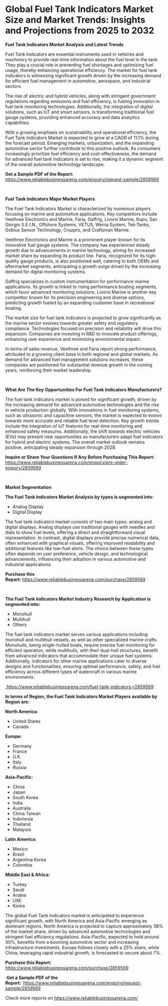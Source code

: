 <p><h1>Global Fuel Tank Indicators Market Size and Market Trends: Insights and Projections from 2025 to 2032</h1></p><p><strong>Fuel Tank Indicators Market Analysis and Latest Trends</strong></p>
<p><p>Fuel Tank Indicators are essential instruments used in vehicles and machinery to provide real-time information about the fuel level in the tank. They play a crucial role in preventing fuel shortages and optimizing fuel usage, thereby enhancing operational efficiency. The market for fuel tank indicators is witnessing significant growth driven by the increasing demand for efficient fuel management in automotive, aerospace, and industrial sectors.</p><p>The rise of electric and hybrid vehicles, along with stringent government regulations regarding emissions and fuel efficiency, is fueling innovation in fuel tank monitoring technologies. Additionally, the integration of digital solutions, such as IoT and smart sensors, is transforming traditional fuel gauge systems, providing enhanced accuracy and data analytics capabilities.</p><p>With a growing emphasis on sustainability and operational efficiency, the Fuel Tank Indicators Market is expected to grow at a CAGR of 11.1% during the forecast period. Emerging markets, urbanization, and the expanding automotive sector further contribute to this positive outlook. As consumers increasingly prioritize fuel efficiency and cost-effectiveness, the demand for advanced fuel tank indicators is set to rise, making it a dynamic segment of the overall automotive technology landscape.</p></p>
<p><strong>Get a Sample PDF of the Report:&nbsp;</strong> <a href="https://www.reliablebusinessarena.com/enquiry/request-sample/2859569?utm_campaign=2746&utm_medium=2&utm_source=Github&utm_content=ia&utm_term=12032025&utm_id=fuel-tank-indicators">https://www.reliablebusinessarena.com/enquiry/request-sample/2859569</a></p>
<p>&nbsp;</p>
<p><strong>Fuel Tank Indicators Major Market Players</strong></p>
<p><p>The Fuel Tank Indicators Market is characterized by numerous players focusing on marine and automotive applications. Key competitors include Veethree Electronics and Marine, Faria, Gaffrig, Livorsi Marine, Kupo, San Giorgio S.E.I.N., Offshore Systems, VETUS, Wema System, Tek-Tanks, Gobius Sensor Technology, Cruzpro, and Craftsman Marine.</p><p>Veethree Electronics and Marine is a prominent player known for its innovative fuel gauge systems. The company has experienced steady growth due to advancements in marine technology, aiming for increased market share by expanding its product line. Faria, recognized for its high-quality gauge products, is also positioned well, catering to both OEMs and aftermarket segments, anticipating a growth surge driven by the increasing demand for digital monitoring systems.</p><p>Gaffrig specializes in custom instrumentation for performance marine applications. Its growth is linked to rising performance boating segments, which favor advanced monitoring solutions. Livorsi Marine is another key competitor known for its precision engineering and diverse options, predicting growth fueled by an expanding customer base in recreational boating.</p><p>The market size for fuel tank indicators is projected to grow significantly as the marine sector evolves towards greater safety and regulatory compliance. Technologies focused on precision and reliability will drive this expansion. Companies are investing in R&D to innovate product offerings, enhancing user experience and minimizing environmental impact.</p><p>In terms of sales revenue, Veethree and Faria report strong performance, attributed to a growing client base in both regional and global markets. As demand for advanced fuel management solutions increases, these companies are positioned for substantial revenue growth in the coming years, reinforcing their market leadership.</p></p>
<p>&nbsp;</p>
<p><strong>What Are The Key Opportunities For Fuel Tank Indicators Manufacturers?</strong></p>
<p><p>The fuel tank indicators market is poised for significant growth, driven by the increasing demand for advanced automotive technologies and the rise in vehicle production globally. With innovations in fuel monitoring systems, such as ultrasonic and capacitive sensors, the market is expected to evolve towards more accurate and reliable fuel level detection. Key growth trends include the integration of IoT features for real-time monitoring and enhanced safety measures. Additionally, the shift towards electric vehicles (EVs) may present new opportunities as manufacturers adapt fuel indicators for hybrid and electric systems. The overall market outlook remains positive, anticipating steady expansion through 2028.</p></p>
<p><strong>Inquire or Share Your Questions If Any Before Purchasing This Report:</strong> <a href="https://www.reliablebusinessarena.com/enquiry/pre-order-enquiry/2859569?utm_campaign=2746&utm_medium=2&utm_source=Github&utm_content=ia&utm_term=12032025&utm_id=fuel-tank-indicators">https://www.reliablebusinessarena.com/enquiry/pre-order-enquiry/2859569</a></p>
<p>&nbsp;</p>
<p><strong>Market Segmentation</strong></p>
<p><strong>The Fuel Tank Indicators Market Analysis by types is segmented into:</strong></p>
<p><ul><li>Analog Display</li><li>Digital Display</li></ul></p>
<p><p>The fuel tank indicators market consists of two main types: analog and digital displays. Analog displays use traditional gauges with needles and dials to show fuel levels, offering a direct and straightforward visual representation. In contrast, digital displays provide precise numerical data, often enhanced with graphical visuals, offering improved readability and additional features like low-fuel alerts. The choice between these types often depends on user preference, vehicle design, and technological advancements, influencing their adoption in various automotive and industrial applications.</p></p>
<p><strong>Purchase this Report:&nbsp;</strong><a href="https://www.reliablebusinessarena.com/purchase/2859569?utm_campaign=2746&utm_medium=2&utm_source=Github&utm_content=ia&utm_term=12032025&utm_id=fuel-tank-indicators">https://www.reliablebusinessarena.com/purchase/2859569</a></p>
<p>&nbsp;</p>
<p><strong>The Fuel Tank Indicators Market Industry Research by Application is segmented into:</strong></p>
<p><ul><li>Monohull</li><li>Multihull</li><li>Others</li></ul></p>
<p><p>The fuel tank indicators market serves various applications including monohull and multihull vessels, as well as other specialized marine crafts. Monohulls, being single-hulled boats, require precise fuel monitoring for efficient operation, while multihulls, with their dual-hull structures, benefit from advanced indicators that accommodate their unique fuel systems. Additionally, indicators for other marine applications cater to diverse designs and functionalities, ensuring optimal performance, safety, and fuel efficiency across different types of watercraft in various marine environments.</p></p>
<p><a href="https://www.reliablebusinessarena.com/fuel-tank-indicators-r2859569?utm_campaign=2746&utm_medium=2&utm_source=Github&utm_content=ia&utm_term=12032025&utm_id=fuel-tank-indicators">&nbsp;https://www.reliablebusinessarena.com/fuel-tank-indicators-r2859569</a></p>
<p><strong>In terms of Region, the Fuel Tank Indicators Market Players available by Region are:</strong></p>
<p>
    <p> <strong> North America: </strong>
        <ul>
            <li>United States</li>
            <li>Canada</li>
        </ul>
        </p> 
    <p> <strong> Europe: </strong>
        <ul>
            <li>Germany</li>
            <li>France</li>
            <li>U.K.</li>
            <li>Italy</li>
            <li>Russia</li>
        </ul>
        </p> 
    <p> <strong> Asia-Pacific: </strong>
        <ul>
            <li>China</li>
            <li>Japan</li>
            <li>South Korea</li>
            <li>India</li>
            <li>Australia</li>
            <li>China Taiwan</li>
            <li>Indonesia</li>
            <li>Thailand</li>
            <li>Malaysia</li>
        </ul>
        </p> 
    <p> <strong> Latin America: </strong>
        <ul>
            <li>Mexico</li>
            <li>Brazil</li>
            <li>Argentina Korea</li>
            <li>Colombia</li>
        </ul>
        </p> 
    <p> <strong> Middle East & Africa: </strong>
        <ul>
            <li>Turkey</li>
            <li>Saudi</li>
            <li>Arabia</li>
            <li>UAE</li>
            <li>Korea</li>
        </ul>
    </p>
    </p>
<p><p>The global Fuel Tank Indicators market is anticipated to experience significant growth, with North America and Asia-Pacific emerging as dominant regions. North America is projected to capture approximately 38% of the market share, driven by advanced automotive technologies and stringent fuel efficiency regulations. Asia-Pacific, expected to hold around 30%, benefits from a booming automotive sector and increasing infrastructure investments. Europe follows closely with a 25% share, while China, leveraging rapid industrial growth, is forecasted to secure about 7%.</p></p>
<p><strong>Purchase this Report: </strong><a href="https://www.reliablebusinessarena.com/purchase/2859569?utm_campaign=2746&utm_medium=2&utm_source=Github&utm_content=ia&utm_term=12032025&utm_id=fuel-tank-indicators">https://www.reliablebusinessarena.com/purchase/2859569</a></p>
<p>&nbsp;<strong>Get a Sample PDF of the Report:&nbsp;&nbsp;</strong><a href="https://www.reliablebusinessarena.com/enquiry/request-sample/2859569?utm_campaign=2746&utm_medium=2&utm_source=Github&utm_content=ia&utm_term=12032025&utm_id=fuel-tank-indicators">https://www.reliablebusinessarena.com/enquiry/request-sample/2859569</a></p>
<p><strong></strong></p>
<p>Check more reports on <a href="https://www.reliablebusinessarena.com/?utm_campaign=2746&utm_medium=2&utm_source=Github&utm_content=ia&utm_term=12032025&utm_id=fuel-tank-indicators">https://www.reliablebusinessarena.com/</a></p>
